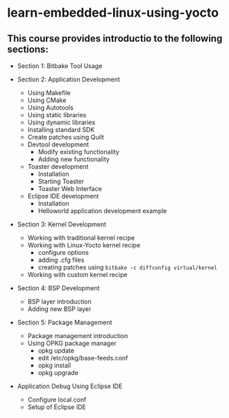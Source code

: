 # learn-embedded-linux-using-yocto

## This course provides introductio to the following sections:

* Section 1: Bitbake Tool Usage

* Section 2: Application Development
    - Using Makefile
    - Using CMake
    - Using Autotools
    - Using static libraries
    - Using dynamic libraries
    - Installing standard SDK
    - Create patches using Quilt
    - Devtool development
        * Modify existing functionality
        * Adding new functionality
    - Toaster development 
        * Installation
        * Starting Toaster
        * Toaster Web Interface
    - Eclipse IDE development
        * Installation
        * Helloworld application development example
    
* Section 3: Kernel Development
    - Working with traditional kernel recipe
    - Working with Linux-Yocto kernel recipe
        * configure options 
        * adding .cfg files
        * creating patches using `bitbake -c diffconfig virtual/kernel`
    - Working with custom kernel recipe

* Section 4: BSP Development
    * BSP layer introduction
    * Adding new BSP layer 

* Section 5: Package Management
    * Package management introduction
    * Using OPKG package manager
        - opkg update
        - edit /etc/opkg/base-feeds.conf
        - opkg install
        - opkg upgrade
    
* Application Debug Using Eclipse IDE
    - Configure local.conf
    - Setup of Eclipse IDE

